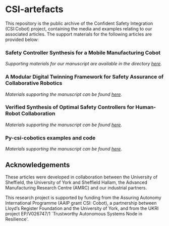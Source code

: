 # CSI-artefacts

This repository is the public archive of the Confident Safety Integration (CSI:Cobot) 
project, containing the media and examples relating to our associated articles. The support materials for the following articles are provided below:

### Safety Controller Synthesis for a Mobile Manufacturing Cobot
_Supporting materials for our manuscript are available in the directory [here](https://github.com/CSI-Cobot/CSI-artefacts/tree/master/safety-controller-synthesis-for-a-mobile-manufacturing-cobot)._

### A Modular Digital Twinning Framework for Safety Assurance of Collaborative Robotics
_Materials supporting the manuscript can be found [here](https://github.com/CSI-Cobot/CSI-artefacts/tree/master/a-modular-digital-twinning-framework-for-safety-assurance-of-collaborative-robotics)._

### Verified Synthesis of Optimal Safety Controllers for Human-Robot Collaboration
_Materials supporting the manuscript can be found [here](https://github.com/CSI-Cobot/CSI-artefacts/tree/master/controller-synthesis)._

### Py-csi-cobotics examples and code
_Materials supporting the manuscript can be found [here](https://github.com/CSI-Cobot/CSI-artefacts/tree/master/py-csi-cobotics-examples)._

## Acknowledgements

These articles were developed in collaboration between the University of Sheffield, 
the University of York and Sheffield Hallam, the Advanced Manufacturing Research Centre (AMRC) 
and our industrial partners.

This research project is supported by funding from the Assuring Autonomy
International Programme (AAIP grant CSI: Cobot), a partnership between
Lloyd’s Register Foundation and the University of York, and from the
UKRI project EP/V026747/1 `Trustworthy Autonomous Systems Node in
Resilience'.
